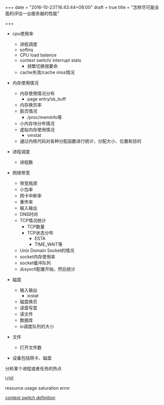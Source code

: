 +++
date = "2016-10-23T16:43:44+08:00"
draft = true
title = "怎样尽可能全面的评估一台服务器的性能"

+++

* cpu使用率
	* 进程调度
	* softirq
	* CPU load balance
	* context switch/ interrupt stats
		* 频繁切换很要命
	* cache失效/cache miss情况

* 内存使用情况
	* 内存使用情况分布
		* page entry/sk_buff
	* 内存换页率
	* 脏页情况
		* /proc/meminfo等
	* 小内存块分布情况
	* 虚拟内存使用情况
		* vmstat
	* 通过内核代码对各种分配函数进行统计，分配大小、位置和目的

* 进程调度
	* 进程数

* 网络带宽
	* 带宽瓶颈
	* 小包率
	* 网卡中断率
	* 重传率
	* 输入输出
	* DNS时间
	* TCP情况统计
		* TCP数量
		* TCP状态分布
			* ESTA
			* TIME_WAIT等
	* Unix Domain Socket的情况
	* socket内存使用率
	* socket缓冲队列
	* 从sysctl配置开始，然后统计

* 磁盘
	* 输入输出
		* iostat
	* 磁盘换页
	* 读盘写盘
	* 读文件
	* 数据库
	* io调度队列的大小

* 文件
	* 打开文件数

* 设备包括网卡、磁盘

分析某个进程或者任务的热点

USE

resource
usage
saturation
error

[context switch definition](http://www.linfo.org/context_switch.html)
